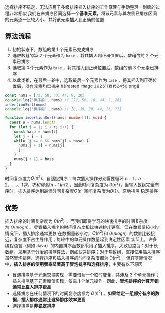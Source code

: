 选择排序不稳定，无法应用于多级排序插入排序的工作原理与手动整理一副牌的过程非常相似
我们在未排序区间选择一个**基准元素**，将该元素与其左侧已排序区间的元素逐一比较大小，并将该元素插入到正确的位置
## 算法流程
1. 初始状态下，数组的第 1 个元素已完成排序
2. 选取数组的第 2 个元素作为 `base` ，将其插入到正确位置后，数组的前 2 个元素已排序
3. 选取第 3 个元素作为 `base` ，将其插入到正确位置后，数组的前 3 个元素已排序
4. 以此类推，在最后一轮中，选取最后一个元素作为 `base` ，将其插入到正确位置后，所有元素均已排序
![[Pasted image 20231118152450.png]]
```typescript
const nums = [72, 50, 10, 44, 8, 20]
console.log('排序前', nums) // [72, 50, 10, 44, 8, 20]
insertionSort(nums)
console.log('排序后', nums) // [8, 10, 20, 44, 50, 72]

function insertionSort(nums: number[]): void {
  const n = nums.length
  for (let i = 1; i < n; i++) {
    const base = nums[i]
    let j = i - 1
    while (j >= 0 && nums[j] > base) {
      nums[j + 1] = nums[j]
      j--
    }
    nums[j + 1] = base
  }
}
```
时间复杂度为$O(n^2)$、自适应排序：每次插入操作分别需要循环 $n−1、n−2、.... 、1 次，求和得到 (n−1)n/2$ ，因此时间复杂度为 $O(n^2)$，当输入数组完全有序时，插入排序达到最佳时间复杂度$O(n)$
空间复杂度为$O(1)$、原地排序
稳定排序
## 优势
插入排序的时间复杂度为 $O(n^2)$ ，而我们即将学习的快速排序的时间复杂度为 $O(nlogn)$ 。尽管插入排序的时间复杂度相比快速排序更高，但在数据量较小的情况下，插入排序通常更快
在数据量较小时，$O(n^2)$和 $O(nlogn)$  的数值比较接近，复杂度不占主导作用；每轮中的单元操作数量起到决定性因素
实际上，许多编程语言（例如 Java）的内置排序函数都采用了插入排序，大致思路为：对于长数组，采用基于分治的排序算法，例如快速排序；对于短数组，直接使用插入排序
虽然冒泡排序、选择排序和插入排序的时间复杂度都为 $O(n^2)$ ，但在实际情况中，**插入排序的使用频率显著高于冒泡排序和选择排序**，主要有以下原因
- 冒泡排序基于元素交换实现，需要借助一个临时变量，共涉及 3 个单元操作；插入排序基于元素赋值实现，仅需 1 个单元操作。因此，**冒泡排序的计算开销通常比插入排序更高**
- 选择排序在任何情况下的时间复杂度都为 $O(n^2)$ 。**如果给定一组部分有序的数据，插入排序通常比选择排序效率更高**
- 选择排序是**非稳定排序**
